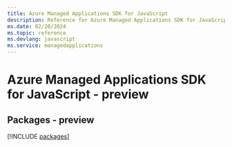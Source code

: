 ```yaml
---
title: Azure Managed Applications SDK for JavaScript
description: Reference for Azure Managed Applications SDK for JavaScript
ms.date: 02/20/2024
ms.topic: reference
ms.devlang: javascript
ms.service: managedapplications
---
```

# Azure Managed Applications SDK for JavaScript - preview
## Packages - preview
[!INCLUDE [packages](managed-applications-index.md)]